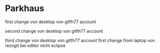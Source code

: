 # Parkhaus

first change von desktop von gitfh77 account

second change von desktop von gitfh77 account

third change von desktop von gitfh77 account
first change from laptop von rezogit bei editor nicht eclipse
